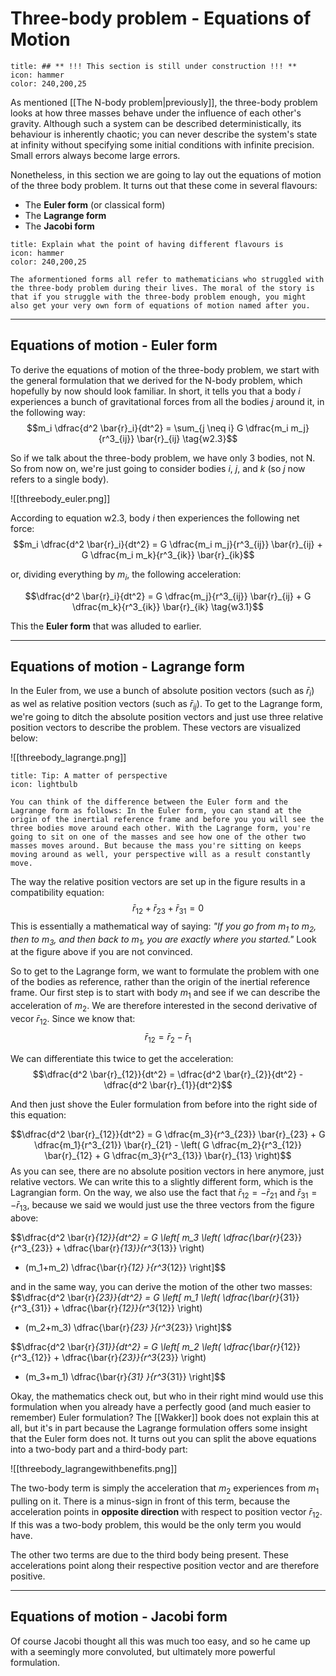 # Three-body problem - Equations of Motion

```ad-note
title: ## ** !!! This section is still under construction !!! **
icon: hammer
color: 240,200,25
```

<!-- Wakker section 3.1 -->
As mentioned [[The N-body problem|previously]], the three-body problem looks at how three masses behave under the influence of each other's gravity. Although such a system can be described deterministically, its behaviour is inherently chaotic; you can never describe the system's state at infinity without specifying some initial conditions with infinite precision. Small errors always become large errors.

Nonetheless, in this section we are going to lay out the equations of motion of the three body problem. It turns out that these come in several flavours:
 - The **Euler form** (or classical form)
 - The **Lagrange form**
 - The **Jacobi form**

```ad-note
title: Explain what the point of having different flavours is
icon: hammer
color: 240,200,25
```

```ad-note
The aformentioned forms all refer to mathematicians who struggled with the three-body problem during their lives. The moral of the story is that if you struggle with the three-body problem enough, you might also get your very own form of equations of motion named after you.
```
___

## Equations of motion - Euler form
To derive the equations of motion of the three-body problem, we start with the general formulation that we derived for the N-body problem, which hopefully by now should look familiar. In short, it tells you that a body $i$ experiences a bunch of gravitational forces from all the bodies $j$ around it, in the following way:
$$m_i \dfrac{d^2 \bar{r}_i}{dt^2} = \sum_{j \neq i} G \dfrac{m_i m_j}{r^3_{ij}} \bar{r}_{ij} \tag{w2.3}$$

So if we talk about the three-body problem, we have only 3 bodies, not N. So from now on, we're just going to consider bodies $i$, $j$, and $k$ (so $j$ now refers to a single body). 

![[threebody_euler.png]]

According to equation $\text{w2.3}$, body $i$ then experiences the following net force:
$$m_i \dfrac{d^2 \bar{r}_i}{dt^2} = G \dfrac{m_i m_j}{r^3_{ij}} \bar{r}_{ij} + G \dfrac{m_i m_k}{r^3_{ik}} \bar{r}_{ik}$$

or, dividing everything by $m_i$, the following acceleration:

$$\dfrac{d^2 \bar{r}_i}{dt^2} = G \dfrac{m_j}{r^3_{ij}} \bar{r}_{ij} + G \dfrac{m_k}{r^3_{ik}} \bar{r}_{ik} \tag{w3.1}$$

This the **Euler form** that was alluded to earlier.

___
## Equations of motion - Lagrange form
In the Euler from, we use a bunch of absolute position vectors (such as $\bar{r}_i$) as wel as relative position vectors (such as $\bar{r}_{ij}$). To get to the Lagrange form, we're going to ditch the absolute position vectors and just use three relative position vectors to describe the problem. These vectors are visualized below:

![[threebody_lagrange.png]]

```ad-tip
title: Tip: A matter of perspective
icon: lightbulb

You can think of the difference between the Euler form and the Lagrange form as follows: In the Euler form, you can stand at the origin of the inertial reference frame and before you you will see the three bodies move around each other. With the Lagrange form, you're going to sit on one of the masses and see how one of the other two masses moves around. But because the mass you're sitting on keeps moving around as well, your perspective will as a result constantly move.
```

The way the relative position vectors are set up in the figure results in a compatibility equation:
$$\bar{r}_{12} + \bar{r}_{23} + \bar{r}_{31} = 0$$
This is essentially a mathematical way of saying: _"If you go from $m_1$ to $m_2$, then to $m_3$, and then back to $m_1$, you are exactly where you started."_ Look at the figure above if you are not convinced.

So to get to the Lagrange form, we want to formulate the problem with one of the bodies as reference, rather than the origin of the inertial reference frame. Our first step is to start with body $m_1$ and see if we can describe the acceleration of $m_2$. We are therefore interested in the second derivative of vecor $\bar{r}_{12}$. Since we know that:
$$\bar{r}_{12} = \bar{r}_2 - \bar{r}_1$$

We can differentiate this twice to get the acceleration:
$$\dfrac{d^2 \bar{r}_{12}}{dt^2} = \dfrac{d^2 \bar{r}_{2}}{dt^2} - \dfrac{d^2 \bar{r}_{1}}{dt^2}$$

And then just shove the Euler formulation from before into the right side of this equation:

$$\dfrac{d^2 \bar{r}_{12}}{dt^2} = 
G \dfrac{m_3}{r^3_{23}} \bar{r}_{23} + G \dfrac{m_1}{r^3_{21}} \bar{r}_{21} - 
\left(
G \dfrac{m_2}{r^3_{12}} \bar{r}_{12} + G \dfrac{m_3}{r^3_{13}} \bar{r}_{13}
\right)$$
As you can see, there are no absolute position vectors in here anymore, just relative vectors. We can write this to a slightly different form, which is the Lagrangian form. On the way, we also use the fact that $\bar{r}_{12} = -\bar{r}_{21}$ and $\bar{r}_{31} = -\bar{r}_{13}$, because we said we would just use the three vectors from the figure above:

$$\dfrac{d^2 \bar{r}_{12}}{dt^2} = 
G \left[
m_3 \left( \dfrac{\bar{r}_{23}}{r^3_{23}} + \dfrac{\bar{r}_{13}}{r^3_{13}} \right) 
- (m_1+m_2) \dfrac{\bar{r}_{12}  }{r^3_{12}} 
\right]$$

and in the same way, you can derive the motion of the other two masses:
$$\dfrac{d^2 \bar{r}_{23}}{dt^2} = 
G \left[
m_1 \left( \dfrac{\bar{r}_{31}}{r^3_{31}} + \dfrac{\bar{r}_{12}}{r^3_{12}} \right) 
- (m_2+m_3) \dfrac{\bar{r}_{23}  }{r^3_{23}} 
\right]$$

$$\dfrac{d^2 \bar{r}_{31}}{dt^2} = 
G \left[
m_2 \left( \dfrac{\bar{r}_{12}}{r^3_{12}} + \dfrac{\bar{r}_{23}}{r^3_{23}} \right) 
- (m_3+m_1) \dfrac{\bar{r}_{31}  }{r^3_{31}} 
\right]$$

Okay, the mathematics check out, but who in their right mind would use this formulation when you already have a perfectly good (and much easier to remember) Euler formulation? The [[Wakker]] book does not explain this at all, but it's in part because the Lagrange formulation offers some insight that the Euler form does not. It turns out you can split the above equations into a two-body part and a third-body part:

![[threebody_lagrangewithbenefits.png]]

The two-body term is simply the acceleration that $m_2$ experiences from $m_1$ pulling on it. There is a minus-sign in front of this term, because the acceleration points in **opposite direction** with respect to position vector $\bar{r}_{12}$. If this was a two-body problem, this would be the only term you would have.

The other two terms are due to the third body being present. These accelerations point along their respective position vector and are therefore positive.

___
## Equations of motion - Jacobi form
Of course Jacobi thought all this was much too easy, and so he came up with a seemingly more convoluted, but ultimately more powerful formulation.